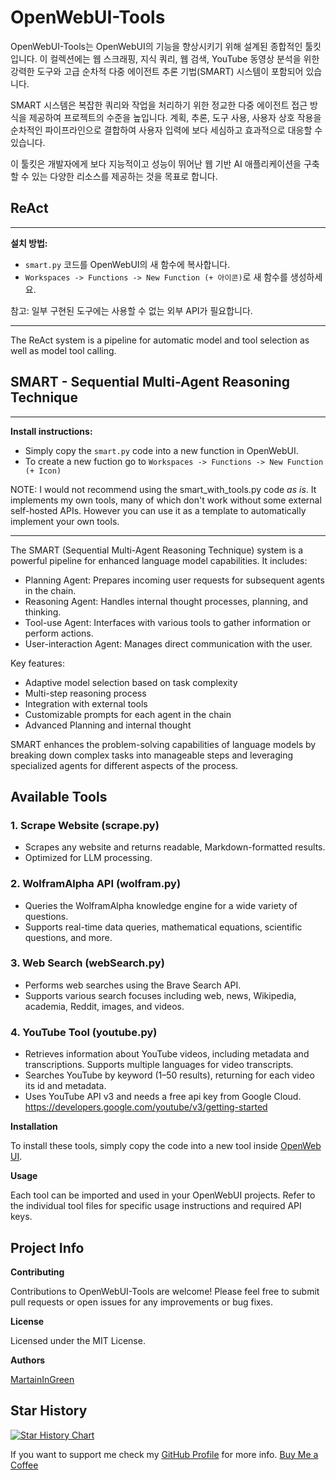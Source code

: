 # OpenWebUI-Tools

OpenWebUI-Tools는 OpenWebUI의 기능을 향상시키기 위해 설계된 종합적인 툴킷입니다. 이 컬렉션에는 웹 스크래핑, 지식 쿼리, 웹 검색, YouTube 동영상 분석을 위한 강력한 도구와 고급 순차적 다중 에이전트 추론 기법(SMART) 시스템이 포함되어 있습니다.

SMART 시스템은 복잡한 쿼리와 작업을 처리하기 위한 정교한 다중 에이전트 접근 방식을 제공하여 프로젝트의 수준을 높입니다. 계획, 추론, 도구 사용, 사용자 상호 작용을 순차적인 파이프라인으로 결합하여 사용자 입력에 보다 세심하고 효과적으로 대응할 수 있습니다.

이 툴킷은 개발자에게 보다 지능적이고 성능이 뛰어난 웹 기반 AI 애플리케이션을 구축할 수 있는 다양한 리소스를 제공하는 것을 목표로 합니다.

## ReAct 

---
**설치 방법:**
- `smart.py` 코드를 OpenWebUI의 새 함수에 복사합니다.
- `Workspaces -> Functions -> New Function (+ 아이콘)`로 새 함수를 생성하세요.

참고: 일부 구현된 도구에는 사용할 수 없는 외부 API가 필요합니다.

---

The ReAct system is a pipeline for automatic model and tool selection as well as model tool calling. 

## SMART - Sequential Multi-Agent Reasoning Technique

---
**Install instructions:**
- Simply copy the `smart.py` code into a new function in OpenWebUI.
- To create a new fuction go to `Workspaces -> Functions -> New Function (+ Icon)`

NOTE: I would not recommend using the smart_with_tools.py code _as is_. It implements my own tools, many of which don't work without some external self-hosted APIs. However you can use it as a template to automatically implement your own tools.

---

The SMART (Sequential Multi-Agent Reasoning Technique) system is a powerful pipeline for enhanced language model capabilities. It includes:

- Planning Agent: Prepares incoming user requests for subsequent agents in the chain.
- Reasoning Agent: Handles internal thought processes, planning, and thinking.
- Tool-use Agent: Interfaces with various tools to gather information or perform actions.
- User-interaction Agent: Manages direct communication with the user.

Key features:
- Adaptive model selection based on task complexity
- Multi-step reasoning process
- Integration with external tools
- Customizable prompts for each agent in the chain
- Advanced Planning and internal thought 

SMART enhances the problem-solving capabilities of language models by breaking down complex tasks into manageable steps and leveraging specialized agents for different aspects of the process.

## Available Tools

### 1. Scrape Website (scrape.py)
- Scrapes any website and returns readable, Markdown-formatted results.
- Optimized for LLM processing.

### 2. WolframAlpha API (wolfram.py)
- Queries the WolframAlpha knowledge engine for a wide variety of questions.
- Supports real-time data queries, mathematical equations, scientific questions, and more.

### 3. Web Search (webSearch.py)
- Performs web searches using the Brave Search API.
- Supports various search focuses including web, news, Wikipedia, academia, Reddit, images, and videos.

### 4. YouTube Tool (youtube.py)
- Retrieves information about YouTube videos, including metadata and transcriptions. Supports multiple languages for video transcripts.
- Searches YouTube by keyword (1–50 results), returning for each video its id and metadata.
- Uses YouTube API v3 and needs a free api key from Google Cloud. https://developers.google.com/youtube/v3/getting-started

**Installation**

To install these tools, simply copy the code into a new tool inside [OpenWeb UI](https://www.openwebui.com).

**Usage**

Each tool can be imported and used in your OpenWebUI projects. Refer to the individual tool files for specific usage instructions and required API keys.

## Project Info

**Contributing**

Contributions to OpenWebUI-Tools are welcome! Please feel free to submit pull requests or open issues for any improvements or bug fixes.

**License**

Licensed under the MIT License. 

**Authors**

[MartainInGreen](https://github.com/MartianInGreen)

## Star History

[![Star History Chart](https://api.star-history.com/svg?repos=MartianInGreen/OpenWebUI-Tools&type=Date)](https://star-history.com/#MartianInGreen/OpenWebUI-Tools&Date)

If you want to support me check my [GitHub Profile](https://github.com/MartianInGreen) for more info. [Buy Me a Coffee](https://rennersh.de/buy-me-a-coffee)
